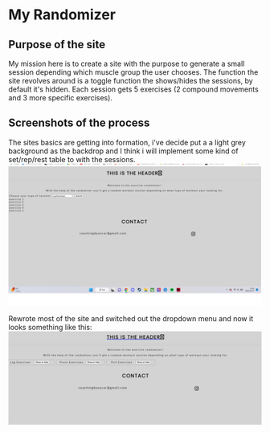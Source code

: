 # My Randomizer

## Purpose of the site

My mission here is to create a site with the purpose to generate a small session depending which muscle group the user chooses.
The function the site revolves around is a toggle function the shows/hides the sessions, by default it's hidden.
Each session gets 5 exercises (2 compound movements and 3 more specific exercises).

## Screenshots of the process

The sites basics are getting into formation, i've decide put a a light grey background as the backdrop and I think i will implement some kind of set/rep/rest table to with the sessions.
![screenshot of the basic site](assets/images/screenshot-1.jpg)

Rewrote most of the site and switched out the dropdown menu and now it looks something like this:
![screenshot of the new layout](assets/images/page-screen-2.jpg)

## 